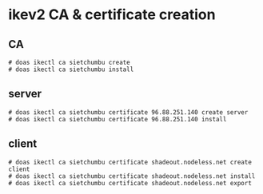 # ikev2 CA & certificate creation

## CA
    # doas ikectl ca sietchumbu create
    # doas ikectl ca sietchumbu install

## server
    # doas ikectl ca sietchumbu certificate 96.88.251.140 create server
    # doas ikectl ca sietchumbu certificate 96.88.251.140 install

## client
    # doas ikectl ca sietchumbu certificate shadeout.nodeless.net create client
    # doas ikectl ca sietchumbu certificate shadeout.nodeless.net install
    # doas ikectl ca sietchumbu certificate shadeout.nodeless.net export
